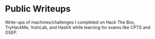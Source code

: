 # Public Writeups
 Write-ups of machines/challenges I completed on Hack The Box, TryHackMe, VulnLab, and HashX while learning for exams like CPTS and OSEP.
